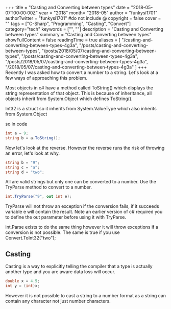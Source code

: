 +++
title = "Casting and Converting between types"
date = "2018-05-07T00:00:00Z"
year = "2018"
month= "2018-05"
author = "funkysi1701"
authorTwitter = "funkysi1701" #do not include @
copyright = false
cover = ""
tags = ["C-Sharp", "Programming", "Casting", "Convert"]
category="tech"
keywords = ["", ""]
description = "Casting and Converting between types"
summary = "Casting and Converting between types"
showFullContent = false
readingTime = true
aliases = [
    "/casting-and-converting-between-types-4g3a",
    "/posts/casting-and-converting-between-types",
    "/posts/2018/05/07/casting-and-converting-between-types",
    "/posts/casting-and-converting-between-types-4g3a",
    "/posts/2018/05/07/casting-and-converting-between-types-4g3a",
    "/2018/05/07/casting-and-converting-between-types-4g3a"
]
+++
Recently I was asked how to convert a number to a string. Let's look at a few ways of approaching this problem.

Most objects in c# have a method called ToString() which displays the string representation of that object. This is because of inheritance, all objects inherit from System.Object which defines ToString().

Int32 is a struct so it inherits from System.ValueType which also inherits from System.Object

so in code

```csharp
int a = 9;
string b = a.ToString();
```

Now let's look at the reverse. However the reverse runs the risk of throwing an error, let's look at why.

```csharp
string b = "9";
string c = "a";
string d = "two";
```

All are valid strings but only one can be converted to a number. Use the TryParse method to convert to a number.

```csharp
int.TryParse("9", out int e);
```

TryParse will not throw an exception if the conversion fails, if it succeeds variable e will contain the result. Note an earlier version of c# required you to define the out parameter before using it with TryParse.

int.Parse exists to do the same thing however it will throw exceptions if a conversion is not possible. The same is true if you use Convert.ToInt32("two");

## Casting

Casting is a way to explicitly telling the compiler that a type is actually another type and you are aware data loss will occur.

```csharp
double x = 4.5;
int y = (int)x;
```

However it is not possible to cast a string to a number format as a string can contain any character not just number characters.
